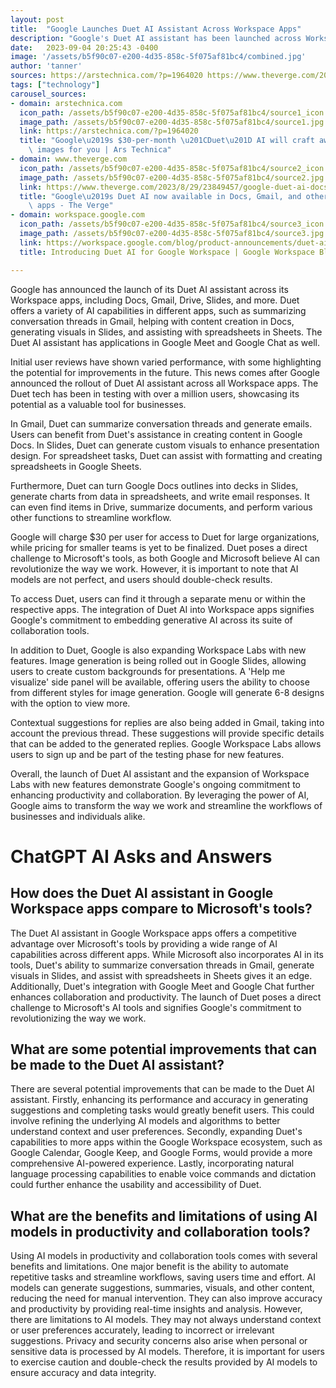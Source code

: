 ```yaml
---
layout: post
title:  "Google Launches Duet AI Assistant Across Workspace Apps"
description: "Google's Duet AI assistant has been launched across Workspace apps, offering a range of AI capabilities to enhance productivity and collaboration. With applications in popular apps like Gmail, Docs, Slides, and Sheets, Duet aims to transform the way we work by streamlining workflows and providing valuable assistance."
date:   2023-09-04 20:25:43 -0400
image: '/assets/b5f90c07-e200-4d35-858c-5f075af81bc4/combined.jpg'
author: 'tanner'
sources: https://arstechnica.com/?p=1964020 https://www.theverge.com/2023/8/29/23849457/google-duet-ai-docs-slides-gmail https://workspace.google.com/blog/product-announcements/duet-ai https://9to5google.com/2023/06/02/google-slides-image-generation/ https://www.financealliance.io/google-bard-with-google-sheets-excel/ https://apps.google.com/meet/ https://www.sypnotix.com/reviews/lenovo-chromebook-duet-review
tags: ["technology"]
carousel_sources:
- domain: arstechnica.com
  icon_path: /assets/b5f90c07-e200-4d35-858c-5f075af81bc4/source1_icon.jpg
  image_path: /assets/b5f90c07-e200-4d35-858c-5f075af81bc4/source1.jpg
  link: https://arstechnica.com/?p=1964020
  title: "Google\u2019s $30-per-month \u201CDuet\u201D AI will craft awkward emails,\
    \ images for you | Ars Technica"
- domain: www.theverge.com
  icon_path: /assets/b5f90c07-e200-4d35-858c-5f075af81bc4/source2_icon.jpg
  image_path: /assets/b5f90c07-e200-4d35-858c-5f075af81bc4/source2.jpg
  link: https://www.theverge.com/2023/8/29/23849457/google-duet-ai-docs-slides-gmail
  title: "Google\u2019s Duet AI now available in Docs, Gmail, and other Workspace\
    \ apps - The Verge"
- domain: workspace.google.com
  icon_path: /assets/b5f90c07-e200-4d35-858c-5f075af81bc4/source3_icon.jpg
  image_path: /assets/b5f90c07-e200-4d35-858c-5f075af81bc4/source3.jpg
  link: https://workspace.google.com/blog/product-announcements/duet-ai
  title: Introducing Duet AI for Google Workspace | Google Workspace Blog

---
```


Google has announced the launch of its Duet AI assistant across its Workspace apps, including Docs, Gmail, Drive, Slides, and more. Duet offers a variety of AI capabilities in different apps, such as summarizing conversation threads in Gmail, helping with content creation in Docs, generating visuals in Slides, and assisting with spreadsheets in Sheets. The Duet AI assistant has applications in Google Meet and Google Chat as well.

Initial user reviews have shown varied performance, with some highlighting the potential for improvements in the future. This news comes after Google announced the rollout of Duet AI assistant across all Workspace apps. The Duet tech has been in testing with over a million users, showcasing its potential as a valuable tool for businesses.

In Gmail, Duet can summarize conversation threads and generate emails. Users can benefit from Duet's assistance in creating content in Google Docs. In Slides, Duet can generate custom visuals to enhance presentation design. For spreadsheet tasks, Duet can assist with formatting and creating spreadsheets in Google Sheets.

Furthermore, Duet can turn Google Docs outlines into decks in Slides, generate charts from data in spreadsheets, and write email responses. It can even find items in Drive, summarize documents, and perform various other functions to streamline workflow.

Google will charge $30 per user for access to Duet for large organizations, while pricing for smaller teams is yet to be finalized. Duet poses a direct challenge to Microsoft's tools, as both Google and Microsoft believe AI can revolutionize the way we work. However, it is important to note that AI models are not perfect, and users should double-check results.

To access Duet, users can find it through a separate menu or within the respective apps. The integration of Duet AI into Workspace apps signifies Google's commitment to embedding generative AI across its suite of collaboration tools.

In addition to Duet, Google is also expanding Workspace Labs with new features. Image generation is being rolled out in Google Slides, allowing users to create custom backgrounds for presentations. A 'Help me visualize' side panel will be available, offering users the ability to choose from different styles for image generation. Google will generate 6-8 designs with the option to view more.

Contextual suggestions for replies are also being added in Gmail, taking into account the previous thread. These suggestions will provide specific details that can be added to the generated replies. Google Workspace Labs allows users to sign up and be part of the testing phase for new features.

Overall, the launch of Duet AI assistant and the expansion of Workspace Labs with new features demonstrate Google's ongoing commitment to enhancing productivity and collaboration. By leveraging the power of AI, Google aims to transform the way we work and streamline the workflows of businesses and individuals alike.


# ChatGPT AI Asks and Answers
## How does the Duet AI assistant in Google Workspace apps compare to Microsoft's tools?
The Duet AI assistant in Google Workspace apps offers a competitive advantage over Microsoft's tools by providing a wide range of AI capabilities across different apps. While Microsoft also incorporates AI in its tools, Duet's ability to summarize conversation threads in Gmail, generate visuals in Slides, and assist with spreadsheets in Sheets gives it an edge. Additionally, Duet's integration with Google Meet and Google Chat further enhances collaboration and productivity. The launch of Duet poses a direct challenge to Microsoft's AI tools and signifies Google's commitment to revolutionizing the way we work.

## What are some potential improvements that can be made to the Duet AI assistant?
There are several potential improvements that can be made to the Duet AI assistant. Firstly, enhancing its performance and accuracy in generating suggestions and completing tasks would greatly benefit users. This could involve refining the underlying AI models and algorithms to better understand context and user preferences. Secondly, expanding Duet's capabilities to more apps within the Google Workspace ecosystem, such as Google Calendar, Google Keep, and Google Forms, would provide a more comprehensive AI-powered experience. Lastly, incorporating natural language processing capabilities to enable voice commands and dictation could further enhance the usability and accessibility of Duet.

## What are the benefits and limitations of using AI models in productivity and collaboration tools?
Using AI models in productivity and collaboration tools comes with several benefits and limitations. One major benefit is the ability to automate repetitive tasks and streamline workflows, saving users time and effort. AI models can generate suggestions, summaries, visuals, and other content, reducing the need for manual intervention. They can also improve accuracy and productivity by providing real-time insights and analysis. However, there are limitations to AI models. They may not always understand context or user preferences accurately, leading to incorrect or irrelevant suggestions. Privacy and security concerns also arise when personal or sensitive data is processed by AI models. Therefore, it is important for users to exercise caution and double-check the results provided by AI models to ensure accuracy and data integrity.

